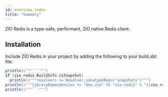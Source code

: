 ```yaml
---
id: overview_index
title: "Summary"
---
```


ZIO Redis is a type-safe, performant, ZIO native Redis client.

## Installation

Include ZIO Redis in your project by adding the following to your build.sbt file:

```scala mdoc:passthrough
println(s"""```""")
if (zio.redus.BuildInfo.isSnapshot)
  println(s"""resolvers += Resolver.sonatypeRepo("snapshots")""")
println(s"""libraryDependencies += "dev.zio" %% "zio-redis" % "${zio.redis.BuildInfo.version}"""")
println(s"""```""")
```
